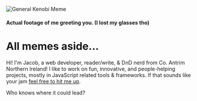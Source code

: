 ![General Kenobi Meme](https://media.giphy.com/media/Nx0rz3jtxtEre/giphy.gif)
#### Actual footage of me greeting you. (I lost my glasses tho)

# All memes aside...

Hi! I'm Jacob, a web developer, reader/write, & DnD nerd from Co. Antrim Northern Ireland!
I like to work on fun, innovative, and people-helping projects, mostly in JavaScript related tools & frameworks. If that sounds like your jam [feel free to hit me up](mailto:jacobtmurphy@hey.com). 

Who knows where it could lead?
<!--
**jacobtmurph/jacobtmurph** is a ✨ _special_ ✨ repository because its `README.md` (this file) appears on your GitHub profile.

Here are some ideas to get you started:

- 🔭 I’m currently working on ...
- 🌱 I’m currently learning ...
- 👯 I’m looking to collaborate on ...
- 🤔 I’m looking for help with ...
- 💬 Ask me about ...
- 📫 How to reach me: ...
- 😄 Pronouns: ...
- ⚡ Fun fact: ...
-->

